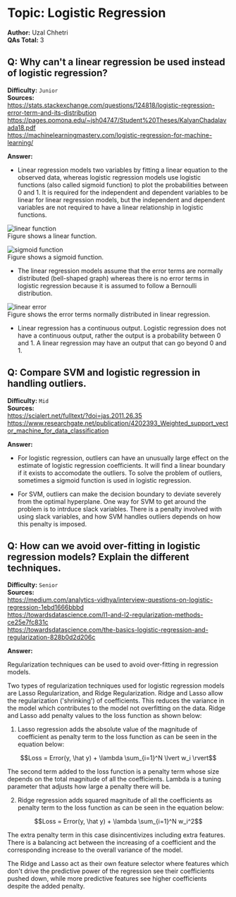 # Topic: Logistic Regression
**Author:** Uzal Chhetri\
**QAs Total:** 3

## Q: Why can't a linear regression be used instead of logistic regression?
**Difficulty:** `Junior`\
**Sources:**\
https://stats.stackexchange.com/questions/124818/logistic-regression-error-term-and-its-distribution \
https://pages.pomona.edu/~jsh04747/Student%20Theses/KalyanChadalavada18.pdf \
https://machinelearningmastery.com/logistic-regression-for-machine-learning/

**Answer:**

* Linear regression models two variables by fitting a linear equation to the observed data, whereas logistic regression models use logistic functions (also called sigmoid function) to plot the probabilities between 0 and 1. It is required for the independent and dependent variables to be linear for linear regression models, but the independent and dependent variables are not required to have a linear relationship in logistic functions.

![linear function](https://ernesto.net/wp-content/uploads/2021/05/simple.png) \
Figure shows a linear function.

![sigmoid function](https://machinelearningmastery.com/wp-content/uploads/2016/03/Logistic-Function.png) \
Figure shows a sigmoid function.

* The linear regression models assume that the error terms are normally distributed (bell-shaped graph) whereas there is no error terms in logistic regression because it is assumed to follow a Bernoulli distribution.

![linear error](https://qph.fs.quoracdn.net/main-qimg-426f562fb3bdf0e65f22844b916ac29a.webp) \
Figure shows the error terms normally distributed in linear regression. 


* Linear regression has a continuous output. Logistic regression does not have a continuous output, rather the output is a probability between 0 and 1. A linear regression may have an output that can go beyond 0 and 1.

## Q: Compare SVM and logistic regression in handling outliers.
**Difficulty:** `Mid` \
**Sources:**\
https://scialert.net/fulltext/?doi=jas.2011.26.35 \
https://www.researchgate.net/publication/4202393_Weighted_support_vector_machine_for_data_classification 

**Answer:**

* For logistic regression, outliers can have an unusually large effect on the estimate of logistic regression coefficients. It will find a linear boundary if it exists to accomodate the outliers. To solve the problem of outliers, sometimes a sigmoid function is used in logistic regression.

* For SVM, outliers can make the decision boundary to deviate severely from the optimal hyperplane. One way for SVM to get around the problem is to intrduce slack variables. There is a penalty involved with using slack variables, and how SVM handles outliers depends on how this penalty is imposed.

## Q: How can we avoid over-fitting in logistic regression models? Explain the different techniques.
**Difficulty:** `Senior` \
**Sources:**\
https://medium.com/analytics-vidhya/interview-questions-on-logistic-regression-1ebd1666bbbd \
https://towardsdatascience.com/l1-and-l2-regularization-methods-ce25e7fc831c \
https://towardsdatascience.com/the-basics-logistic-regression-and-regularization-828b0d2d206c

**Answer:**

Regularization techniques can be used to avoid over-fitting in regression models.

Two types of regularization techniques used for logistic regression models are Lasso Regularization, and Ridge Regularization. Ridge and Lasso allow the regularization ('shrinking') of coefficients. This reduces the variance in the model which contributes to the model not overfitting on the data. Ridge and Lasso add penalty values to the loss function as shown below:

1. Lasso regression adds the absolute value of the magnitude of coefficient as penalty term to the loss function as can be seen in the equation below: 

$$Loss = Error(y, \hat y) + \lambda \sum_{i=1}^N \lvert w_i \rvert$$

The second term added to the loss function is a penalty term whose size depends on the total magnitude of all the coefficients. Lambda is a tuning parameter that adjusts how large a penalty there will be.

2. Ridge regression adds squared magnitude of all the coefficients as penalty term to the loss function as can be seen in the equation below:

$$Loss = Error(y, \hat y) + \lambda \sum_{i=1}^N w_i^2$$

The extra penalty term in this case disincentivizes including extra features. There is a balancing act between the increasing of a coefficient and the corresponding increase to the overall variance of the model. 

The Ridge and Lasso act as their own feature selector where features which don't drive the predictive power of the regression see their coefficients pushed down, while more predictive features see higher coefficients despite the added penalty.
